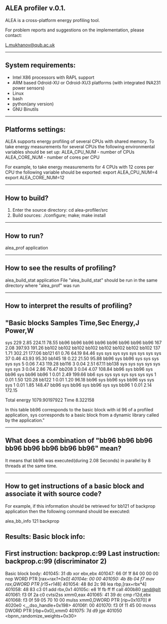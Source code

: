 ALEA profiler v.0.1.
--------------------------------------------------
ALEA is a cross-platform energy profiling tool.

For problem reports and suggestions on the implementation,
please contact:

   L.mukhanov@qub.ac.uk

--------------------
System requirements:
--------------------
 - Intel X86 processors with RAPL support
 - ARM based Odroid-XU or Odroid-XU3 platforms (with integrated INA231 power sensors)
 - Linux
 - bash
 - python(any version)
 - GNU Binutils

-------------------
Platforms settings:
-------------------
 ALEA supports energy profiling of several CPUs with shared memory.
 To take energy measurements for several CPUs the following environmental
 variables should be set up:
 ALEA_CPU_NUM - number of CPUs
 ALEA_CORE_NUM - number of cores per CPU

For example, to take energy measurements for 4 CPUs with 12 cores
per CPU the following variable should be exported:
export ALEA_CPU_NUM=4
export ALEA_CORE_NUM=12

-------------
How to build?
-------------
1. Enter the source directory:
   cd alea-profiler/src
2. Build sources:
   ./configure; make; make install

-----------
How to run?
-----------
alea_prof application

------------------------------------
How to see the results of profiling?
------------------------------------
alea_build_stat application
File "alea_build_stat" should be run in the same directory where "alea_prof" was run

------------------------------------------
How to interpret the results of profiling?
------------------------------------------

"Basic blocks                                              Samples    Time,Sec       Energy,J          Power,W     
-----------------------------------------------------------------------------------------------------------------
sys                                                       229          2.85          224.11          78.55
bb96 bb96 bb96 bb96 bb96 bb96 bb96 bb96                   167          2.08          397.93          191.26
bb102 bb102 bb102 bb102 bb102 bb102 bb102 bb102           137          1.71          302.21          177.06
bb121                                                     61           0.76          64.19          84.46
sys sys sys sys sys sys sys sys                           37           0.46          43.93          95.30
bb145                                                     18           0.22          21.50          95.88
bb96 sys bb96 sys sys sys sys sys                         5            0.06          7.43          119.28
bb116                                                     3            0.04          2.51          67.11
bb138 sys sys sys sys sys sys sys                         3            0.04          2.86          76.47
bb208                                                     3            0.04          4.07          108.84
bb96 sys bb96 sys bb96 sys bb96 bb96                      1            0.01          2.49          199.66
bb6 sys sys sys sys sys sys sys                           1            0.01          1.50          120.28
bb122                                                     1            0.01          1.20          96.18
bb96 sys bb96 sys bb96 sys sys sys                        1            0.01          1.85          148.47
bb96 sys bb96 sys bb96 sys sys bb96                       1            0.01          2.14          172.15

Total energy 1079.90197922
Time 8.322158

In this table bb96 corresponds to the basic block with id 96 of a profiled application, sys corresponds to a basic block
from a dynamic library called by the application."

-------------------------------------------------------
What does a combination of "bb96 bb96 bb96 bb96 bb96 bb96 bb96 bb96" mean?
-------------------------------------------------------
It means that bb96 was executed(during 2.08 Seconds) in parallel by 8 threads at the same time.

---------------------------------------------------------------------------
How to get instructions of a basic block and associate it with source code?
---------------------------------------------------------------------------
For example, if this information should be retrieved for bb121 of  backprop application then the
following command should be executed:

alea_bb_info 121 backprop

Results:
Basic block info:
-----------------
First instruction:
backprop.c:99
Last instruction:
backprop.c:99 (discriminator 2)
-----------------
Basic block body:
  401045:	31 db                	xor    ebx,ebx
  401047:	66 0f 1f 84 00 00 00    nop    WORD PTR [rax+rax*1+0x0]
  40104e:	00 00 
  401050:	4b 8b 04 f7          	mov    rax,QWORD PTR [r15+r14*8]
  401054:	48 8d 2c 98          	lea    rbp,[rax+rbx*4]
  401058:	48 83 c3 01          	add    rbx,0x1
  40105c:	e8 1f fb ff ff          call   400b80 <rand@plt>
  401061:	f3 0f 2a c0          	cvtsi2ss xmm0,eax
  401065:	41 39 dc                cmp    r12d,ebx
  401068:	f3 0f 59 05 70 10 00    mulss  xmm0,DWORD PTR [rip+0x1070]      # 4020e0 <__dso_handle+0x198>
  40106f:	00 
  401070:	f3 0f 11 45 00          movss  DWORD PTR [rbp+0x0],xmm0
  401075:	7d d9                	jge    401050 <bpnn_randomize_weights+0x30>

